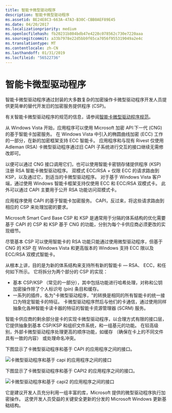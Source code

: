 ```yaml
---
title: 智能卡微型驱动程序
description: 智能卡微型驱动程序
ms.assetid: BE24E8C3-663A-47A3-B30C-CBB0AEF89E45
ms.date: 04/20/2017
ms.localizationpriority: medium
ms.openlocfilehash: fb20231b804bdb47e4228c078562c730e7220aaa
ms.sourcegitcommit: a33b7978e22d5bb9f65ca7056f955319049a2e4c
ms.translationtype: MT
ms.contentlocale: zh-CN
ms.lasthandoff: 01/31/2019
ms.locfileid: "56522736"
---
```

# <a name="smart-card-minidrivers"></a>智能卡微型驱动程序


智能卡微型驱动程序通过封装的大多数复杂的加密操作卡微型驱动程序开发人员提供更简单的替代开发旧的加密服务提供程序 (CSP)。

有关智能卡微型驱动程序的规范的信息，请参阅[智能卡微型驱动程序规范](https://msdn.microsoft.com/library/windows/hardware/dn631754)。

从 Windows Vista 开始，应用程序可以使用 Microsoft 加密 API:下一代 (CNG) 的基于智能卡加密服务。 在 Windows Vista 中引入的椭圆曲线加密 (ECC) 工作的一部分，在新的加密框架支持 ECC 智能卡。 应用程序和与现有 Rivest 仅使用 Adleman (RSA) 卡微型驱动程序通过旧 CAPI 子系统进行交互的接口继续无需修改即可。

以便可以通过 CNG 接口调用它们，也可以使用智能卡密钥存储提供程序 (KSP) 注册 RSA 智能卡微型驱动程序。 双模式 ECC/RSA + 仅限 ECC 的请求路由到 KSP，以及通过它，到适当的卡微型驱动程序。 对于基于 Windows Vista 客户端，通过使用 Windows 智能卡框架支持仅使用 ECC 和 ECC/RSA 双模式卡。 此外可以通过 CAPI 主要用于公开 RSA 功能访问双模式卡。

应用程序使用 CAPI 的基于智能卡加密服务。 CAPI，反过来，将这些请求路由到相应的 CSP 来处理加密的要求。

Microsoft Smart Card Base CSP 和 KSP 是通常用于分隔的体系结构的优化需要基于 CAPI 的 CSP 和 KSP 基于 CNG 的功能，分别为每个卡供应商必须更改的实现细节。

尽管基本 CSP 可以使用智能卡的 RSA 功能只能通过使用微型驱动程序，但基于 CNG 的 KSP 在 Windows Vista 和更高版本的 Windows 支持 ECC 限以及 ECC/RSA 双模式智能卡。

从根本上讲，目的是为新的体系结构来支持所有新的智能卡 — RSA、 ECC，和任何如下所示。 它将拆分为两个部分的 CSP 的实现：

-   基本 CSP/KSP （常见的一部分），其中包括功能进行哈希处理，对称和公钥加密操作除了个人标识号 (pin) 条目和缓存。
-   一系列的插件，名为"卡微型驱动程序，"的转换是相同的所有智能卡的统一接口为特定智能卡的特征。 卡微型驱动程序然后与他们的卡通信，通过使用同样抽象化各种智能卡读卡器的特征的智能卡资源管理器 (SCRM) 服务。

智能卡供应商的剩余部分是卡的实现卡微型驱动程序，以合理方式有限的接口层，它提供抽象到基本 CSP/KSP 和组织文件系统，和一组基元的功能。 在较高级别，外部卡微型驱动程序处理更高的顺序功能，如缓存 （确保在卡上的不同文件具有一致的内容） 或处理命名冲突。

下图显示了卡微型驱动程序和基于 CAPI 的应用程序之间的接口。

![卡微型驱动程序和基于 capi 的应用程序之间的接口](images/capiinterface.png)

下图显示了卡微型驱动程序和基于 CAPI2 的应用程序之间的接口。

![卡微型驱动程序和基于 capi2 的应用程序之间的接口](images/capi2interface.png)

它是建议开发人员充分利用一组丰富的库，Microsoft 提供的微型驱动程序执行加密操作。 这使开发人员受益的关键安全更新的分发的 Microsoft Windows 更新基础结构。

 

 





